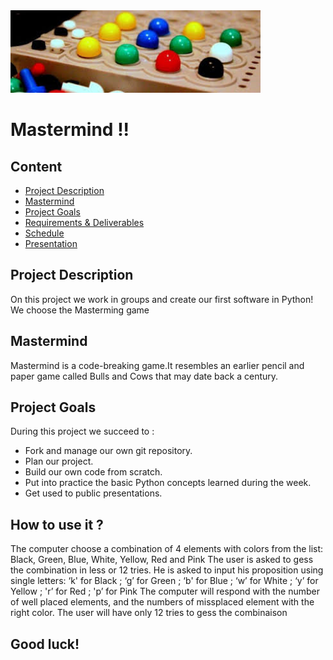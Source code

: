<img src="Mastermind.jpeg" alt="Mastermind" width="400"/>

# Mastermind !!

## Content
- [Project Description](#project-description)
- [Mastermind](#games)
- [Project Goals](#project-goals)
- [Requirements & Deliverables](#requirements-&-deliverables)
- [Schedule](#schedule)
- [Presentation](#presentation)

## Project Description
On this project we work in groups and create our first software in Python!
We choose the Masterming game 



## Mastermind
Mastermind  is a code-breaking game.It resembles an earlier pencil and paper game called Bulls and Cows that may date back a century.

## Project Goals
During this project we succeed to :
* Fork and manage our own git repository. 
* Plan our project.
* Build our own code from scratch. 
* Put into practice the basic Python concepts learned during the week.
* Get used to public presentations. 

## How to use it ?
The computer choose a combination of 4 elements with colors from the list: Black, Green, Blue, White, Yellow, Red and Pink
The user is asked to gess the combination in less or 12 tries.
He is asked to input his proposition using single letters: 
‘k' for Black ; ‘g’ for Green ; ‘b' for Blue ; ‘w’ for White ; ‘y’ for Yellow ; 'r’ for Red ; 'p’ for Pink
The computer will respond with the number of well placed elements, and the numbers of missplaced element with the right color.
The user will have only 12 tries to gess the combinaison

## Good luck!

